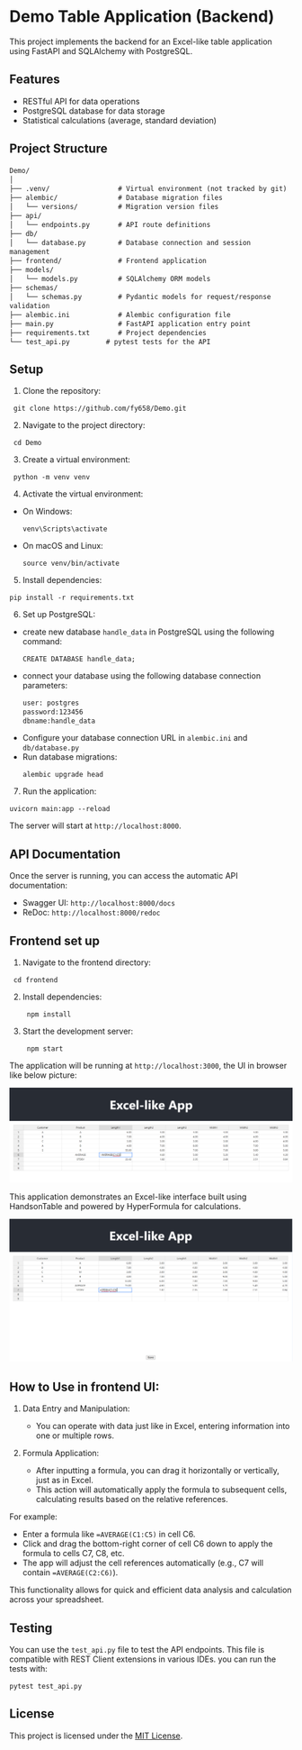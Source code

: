 # Demo Table Application (Backend)

This project implements the backend for an Excel-like table application using FastAPI and SQLAlchemy with PostgreSQL.

## Features

- RESTful API for data operations
- PostgreSQL database for data storage
- Statistical calculations (average, standard deviation)

## Project Structure
```
Demo/
│
├── .venv/                 # Virtual environment (not tracked by git)
├── alembic/               # Database migration files
│   └── versions/          # Migration version files
├── api/
│   └── endpoints.py       # API route definitions
├── db/
│   └── database.py        # Database connection and session management
├── frontend/              # Frontend application
├── models/
│   └── models.py          # SQLAlchemy ORM models
├── schemas/
│   └── schemas.py         # Pydantic models for request/response validation
├── alembic.ini            # Alembic configuration file
├── main.py                # FastAPI application entry point
├── requirements.txt       # Project dependencies
└── test_api.py         # pytest tests for the API
```

## Setup

1. Clone the repository: 
  ```
   git clone https://github.com/fy658/Demo.git
  ```
2. Navigate to the project directory: 
  ```
   cd Demo
  ```
3. Create a virtual environment:
  ```
   python -m venv venv
  ```
4. Activate the virtual environment:
- On Windows: 
  ```
  venv\Scripts\activate
  ```
- On macOS and Linux: 
  ```
  source venv/bin/activate
  ```
5. Install dependencies:
  ```
  pip install -r requirements.txt
  ```
6. Set up PostgreSQL:
- create new database `handle_data` in PostgreSQL using the following command:
  ```
  CREATE DATABASE handle_data;
  ```
- connect your database using the following database connection parameters:
  ```
  user: postgres
  password:123456
  dbname:handle_data
  ```
- Configure your database connection URL in `alembic.ini` and `db/database.py`
- Run database migrations:
  ```
  alembic upgrade head
  ```
7. Run the application:
  ```
  uvicorn main:app --reload
  ```

The server will start at `http://localhost:8000`.

## API Documentation

Once the server is running, you can access the automatic API documentation:

- Swagger UI: `http://localhost:8000/docs`
- ReDoc: `http://localhost:8000/redoc`

## Frontend set up

1. Navigate to the frontend directory: 
  ```
   cd frontend
  ```
2. Install dependencies:
   ```
    npm install
   ```
3. Start the development server:
   ```
    npm start
   ```
The application will be running at `http://localhost:3000`, the UI in browser like below picture:


![Excel-like App Screenshot](./frontend/public/pic1.png)

This application demonstrates an Excel-like interface built using HandsonTable and powered by HyperFormula for calculations.

![Excel-like App Screenshot](./frontend/public/pic2.png)

## How to Use in frontend UI:

1. Data Entry and Manipulation:
   - You can operate with data just like in Excel, entering information into one or multiple rows.

2. Formula Application:
   - After inputting a formula, you can drag it horizontally or vertically, just as in Excel.
   - This action will automatically apply the formula to subsequent cells, calculating results based on the relative references.

For example:
- Enter a formula like `=AVERAGE(C1:C5)` in cell C6.
- Click and drag the bottom-right corner of cell C6 down to apply the formula to cells C7, C8, etc.
- The app will adjust the cell references automatically (e.g., C7 will contain `=AVERAGE(C2:C6)`).

This functionality allows for quick and efficient data analysis and calculation across your spreadsheet.

## Testing

You can use the `test_api.py` file to test the API endpoints. This file is compatible with REST Client extensions in various IDEs.
you can run the tests with:
  ```
  pytest test_api.py
  ```


## License

This project is licensed under the [MIT License](LICENSE).
